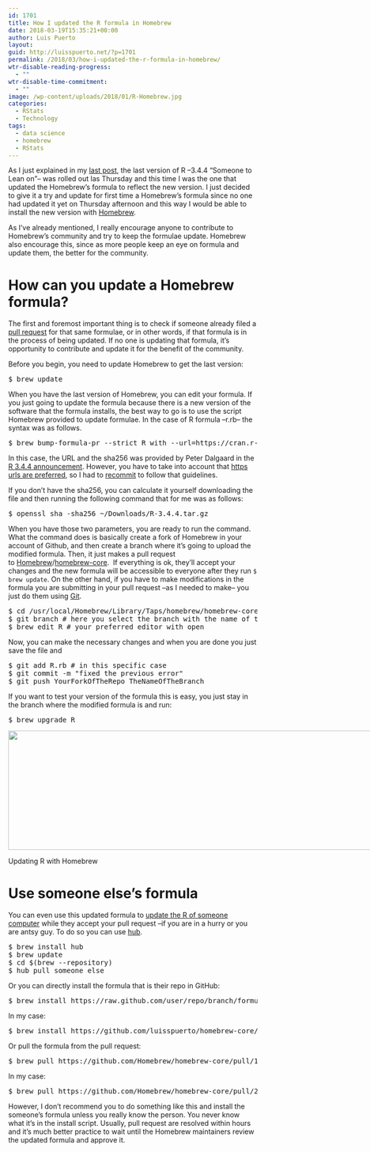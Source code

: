 ```yaml
---
id: 1701
title: How I updated the R formula in Homebrew
date: 2018-03-19T15:35:21+00:00
author: Luis Puerto
layout: 
guid: http://luisspuerto.net/?p=1701
permalink: /2018/03/how-i-updated-the-r-formula-in-homebrew/
wtr-disable-reading-progress:
  - ""
wtr-disable-time-commitment:
  - ""
image: /wp-content/uploads/2018/01/R-Homebrew.jpg
categories:
  - RStats
  - Technology
tags:
  - data science
  - homebrew
  - RStats
---
```

As I just explained in my [last post](http://luisspuerto.net/2018/03/updating-to-r-3-4-4-someone-to-lean-on/), the last version of R –3.4.4 &#8220;Someone to Lean on&#8221;– was rolled out las Thursday and this time I was the one that updated the Homebrew&#8217;s formula to reflect the new version. I just decided to give it a try and update for first time a Homebrew&#8217;s formula since no one had updated it yet on Thursday afternoon and this way I would be able to install the new version with [Homebrew](http://brew.sh).

As I&#8217;ve already mentioned, I really encourage anyone to contribute to Homebrew&#8217;s community and try to keep the formulae update. Homebrew also encourage this, since as more people keep an eye on formula and update them, the better for the community.

# How can you update a Homebrew formula?

The first and foremost important thing is to check if someone already filed a [pull request](https://github.com/Homebrew/homebrew-core/pulls) for that same formulae, or in other words, if that formula is in the process of being updated. If no one is updating that formula, it&#8217;s opportunity to contribute and update it for the benefit of the community.

Before you begin, you need to update Homebrew to get the last version:

<pre class="lang:sh decode:true">$ brew update</pre>

When you have the last version of Homebrew, you can edit your formula. If you just going to update the formula because there is a new version of the software that the formula installs, the best way to go is to use the script Homebrew provided to update formulae. In the case of R formula –r.rb– the syntax was as follows.

<pre class="lang:sh decode:true" title="Editing R formula">$ brew bump-formula-pr --strict R with --url=https://cran.r-project.org/src/base/R-3/R-3.4.4.tar.gz and --sha256=b3e97d2fab7256d1c655c4075934725ba1cd7cb9237240a11bb22ccdad960337</pre>

In this case, the URL and the sha256 was provided by Peter Dalgaard in the [R 3.4.4 announcement](https://stat.ethz.ch/pipermail/r-announce/2018/000626.html). However, you have to take into account that [https urls are preferred](https://docs.brew.sh/Formula-Cookbook), so I had to [recommit](https://github.com/Homebrew/homebrew-core/pull/25321/commits/3c5e5438e79ccd655b0c5ee1bb4adbae1ddd6702) to follow that guidelines.

If you don&#8217;t have the sha256, you can calculate it yourself downloading the file and then running the following command that for me was as follows:

<pre class="lang:sh decode:true">$ openssl sha -sha256 ~/Downloads/R-3.4.4.tar.gz</pre>

When you have those two parameters, you are ready to run the command. What the command does is basically create a fork of Homebrew in your account of Github, and then create a branch where it&#8217;s going to upload the modified formula. Then, it just makes a pull request to <span class="author"><a class="url fn" href="https://github.com/Homebrew" rel="author">Homebrew</a></span><span class="path-divider">/</span><a href="https://github.com/Homebrew/homebrew-core" data-pjax="#js-repo-pjax-container">homebrew-core</a>.  If everything is ok, they&#8217;ll accept your changes and the new formula will be accessible to everyone after they run `$ brew update`. On the other hand, if you have to make modifications in the formula you are submitting in your pull request –as I needed to make– you just do them using [Git](https://git-scm.com/book/en/v2/Git-Branching-Branch-Management).

<pre class="lang:sh decode:true ">$ cd /usr/local/Homebrew/Library/Taps/homebrew/homebrew-core # go to your local repo for Homebrew
$ git branch # here you select the branch with the name of the update you are creating
$ brew edit R # your preferred editor with open</pre>

Now, you can make the necessary changes and when you are done you just save the file and

<pre class="lang:sh decode:true">$ git add R.rb # in this specific case
$ git commit -m "fixed the previous error"
$ git push YourForkOfTheRepo TheNameOfTheBranch</pre>

If you want to test your version of the formula this is easy, you just stay in the branch where the modified formula is and run:

<pre class="lang:sh decode:true ">$ brew upgrade R</pre>

<div id="attachment_1712" style="width: 856px" class="wp-caption alignnone">
  <a href="http://luisspuerto.net/wp-content/uploads/2018/03/Screen-Shot-2018-03-15-at-17.33.09.png"><img class="size-full wp-image-1712" src="http://luisspuerto.net/wp-content/uploads/2018/03/Screen-Shot-2018-03-15-at-17.33.09.png" alt="" width="846" height="241" srcset="http://luisspuerto.net/wp-content/uploads/2018/03/Screen-Shot-2018-03-15-at-17.33.09.png 846w, http://luisspuerto.net/wp-content/uploads/2018/03/Screen-Shot-2018-03-15-at-17.33.09-300x85.png 300w, http://luisspuerto.net/wp-content/uploads/2018/03/Screen-Shot-2018-03-15-at-17.33.09-768x219.png 768w" sizes="(max-width: 846px) 100vw, 846px" /></a>
  
  <p class="wp-caption-text">
    Updating R with Homebrew
  </p>
</div>

# Use someone else&#8217;s formula

You can even use this updated formula to [update the R of someone computer](https://docs.brew.sh/FAQ) while they accept your pull request –if you are in a hurry or you are antsy guy. To do so you can use [hub](https://hub.github.com).

<pre class="lang:sh decode:true">$ brew install hub
$ brew update
$ cd $(brew --repository)
$ hub pull someone_else</pre>

Or you can directly install the formula that is their repo in GitHub:

<pre class="lang:sh decode:true">$ brew install https://raw.github.com/user/repo/branch/formula.rb
</pre>

In my case:

<pre class="lang:sh decode:true">$ brew install https://github.com/luisspuerto/homebrew-core/blob/r-3.4.4/Formula/r.rb</pre>

Or pull the formula from the pull request:

<pre class="lang:sh decode:true ">$ brew pull https://github.com/Homebrew/homebrew-core/pull/1234</pre>

In my case:

<pre class="lang:sh decode:true ">$ brew pull https://github.com/Homebrew/homebrew-core/pull/25321
</pre>

However, I don&#8217;t recommend you to do something like this and install the someone&#8217;s formula unless you really know the person. You never know what it&#8217;s in the install script. Usually, pull request are resolved within hours and it&#8217;s much better practice to wait until the Homebrew maintainers review the updated formula and approve it.